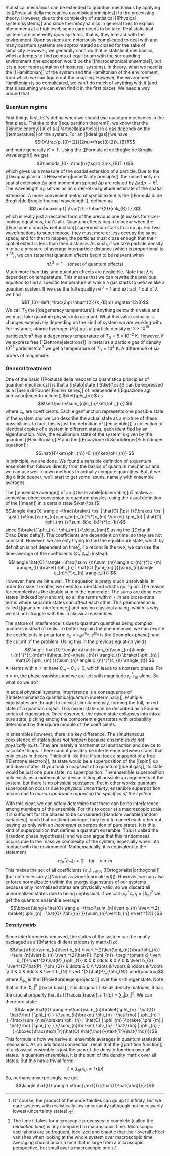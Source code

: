 Statistical mechanics can be extended to quantum mechanics by applying its [[Postulati della meccanica quantistica|principles]] to the preexisting theory. However, due to the complexity of statistical [[Physical system|systems]] and since thermodynamics in general tries to explain phenomena at a high level, some care needs to be take. Real statistical systems are inherently *open systems*, that is, they interact with the environment. Open systems are notoriously complicated to deal with and many quantum systems are approximated as closed for the sake of simplicity. However, we generally can't do that in statistical mechanics, which attempts to find points of equilibrium with the surrounding environment (the exception would be the [[microcanonical ensemble]], but it is a poor representation of most real systems). In theory, what we need is the [[Hamiltonian]] of the system and the Hamiltonian of the environment, from which we can figure out the coupling. However, the environment Hamiltonian is so complicated, we can't do much of anything with it (and that's assuming we can even find it in the first place). We need a way around that.
### Quantum regime
First things first, let's define when we should use quantum mechanics in the first place. Thanks to the [[equipartition theorem]], we know that the [[kinetic energy]] $K$ of a [[Particella|particle]] in a gas depends on the [[temperature]] of the system. For an [[ideal gas]] we have
$$K=\frac{p_{0}^{2}}{2m}=\frac{3}{2}k_{B}T$$
and more generally $K\propto T$. Using the [[Formula di de Broglie|de Broglie wavelength]] we get
$$\lambda_{0}=\frac{h}{\sqrt{ 3mk_{B}T }}$$
which gives us a measure of the spatial extension of a particle. Due to the [[Disuguaglianza di Heisenberg|uncertainty principle]], the uncertainty on spatial extension $\Delta x$ and momentum spread $\Delta p$ are related by $\Delta x\Delta p\sim \hbar$[^1]. The wavelength $\lambda_{0}$ serves as an order-of-magnitude estimate of the spatial extension. A more convenient metric of spatial extent is the [[Formula di de Broglie|de Broglie thermal wavelength]], defined as
$$\lambda=\sqrt{ \frac{2\pi \hbar^{2}}{mk_{B}T} }$$
which is really just a rescaled form of the previous one (it makes for nicer-looking equations, that's all). Quantum effects begin to occur when the [[Funzione d'onda|wavefunction]] superposition starts to crop up. For two wavefunctions to superimpose, they must more or less occupy the same space, and for that to happen, the particles must close enough that their spatial extent is less than their distance. As such, if we take particle density $n$ to be a measure of average interparticle distance (which is proportional to $n^{1/3}$), we can state that quantum effects begin to be relevant when
$$n\lambda ^{3}\simeq 1\quad\text{(onset of quantum effects)}$$
Much more than this, and quantum effects are negligible. Note that $\lambda$ is dependent on temperature. This means that we can rewrite the previous equation to find a specific temperature at which a gas starts to behave like a quantum system. If we use the full equality $n\lambda ^{3}=1$ and extract $T$ out of $\lambda$ we find
$$T_{0}=\left( \frac{2\pi \hbar^{2}}{k_{B}m} \right)n^{2/3}$$
We call $T_{0}$ the [[degeneracy temperature]]. Anything below this value and we must take quantum physics into account. What this value actually is changes extensively depending on the kind of system we are working with. For instance, atomic hydrogen ($H_{2}$) gas at particle density of $2\times 10^{19}\text{ particles/cm}^{3}$ has a degeneracy temperature of $T_{0}=5\times 10^{-2}\text{ K}$. However, if we express free [[Elettrone|electrons]] in metal as a particle gas of density $10^{22}\text{ particles/cm}^{3}$ we get a temperature of $T_{0}=10^{4}\text{ K}$. A difference of six orders of magnitude.
### General treatment
One of the basic [[Postulati della meccanica quantistica|principles of quantum mechanics]] is that a [[stato|state]] $\ket{\psi}$ can be expressed as a [[Serie di Fourier|Fourier series]] of independent [[Equazione agli autovalori|eigenfunctions]] $\ket{\phi_{n}}$ as
$$\ket{\psi} =\sum_{n}c_{n}\ket{\phi_{n}}  $$
where $c_{n}$ are coefficients. Each eigenfunction represents one possible state of the system and we can describe the actual state as a mixture of these possibilities. In fact, this is just the definition of [[ensemble]], a collection of identical copies of a system in different states, each identified by an eigenfunction. Now, the equilibrium state of the system is given by the quantum [[Hamiltonian]] $\hat{H}$ and the [[Equazione di Schrödinger|Schrödinger equation]]:
$$\hat{H}\ket{\phi_{n}}=E_{n}\ket{\phi_{n}}  $$
 In principle, we are done. We found a sensible definition of a quantum ensemble that follows directly from the basics of quantum mechanics and we can use well-known methods to actually compute quantities. But, if we dig a little deeper, we'll start to get some issues, namely with ensemble averages.

The [[ensemble average]] of an [[Osservabile|observable]] $\hat{O}$ makes a somewhat direct conversion to quantum physics, using the usual definition of the [[mean]] in a certain state $\ket{\psi}$:
$$\langle \hat{O} \rangle =\frac{\braket{ \psi | \hat{O} |\psi }}{\braket{ \psi | \psi } }=\frac{\sum_{n}\sum_{m}c_{n}^{*}c_{m} \braket{ \phi_{n} | \hat{O} |\phi_{m} }}{\sum_{k}c_{k}^{*}c_{k}}$$
since $\braket{ \phi_{n} | \phi_{m} }=\delta_{nm}$ using the [[Delta di Dirac|Dirac delta]]. The coefficients are dependent on time, so they are not constant. However, we are only trying to find the equilibrium state, which by definition is not dependent on time[^2]. To reconcile the two, we can use the time-average of the coefficients $\langle c_{n}^{*}c_{m} \rangle_{t}$ instead:
$$\langle \hat{O} \rangle =\frac{\sum_{n}\sum_{m}\langle c_{n}^{*}c_{m} \rangle_{t} \braket{ \phi_{n} | \hat{O} |\phi_{m} }}{\sum_{n}\langle c_{n}^{*}c_{n} \rangle_{t}}  $$
However, here we hit a wall. This equation is pretty much unsolvable. In order to make it usable, we need to understand what's going on. The reason for complexity is the double sum in the numerator. The sums are done over states (indexed by $n$ and $m$), so all the terms with $n\neq m$ are cross-state terms where separate states can affect each other. This phenomenon is called [[quantum interference]] and has no classical analog, which is why we did not struggle with this in classical ensembles.

The nature of interference is due to quantum quantities being complex numbers instead of reals. To better explain the phenomenon, we can rewrite the coefficients in polar form $c_{n}=r_{n}e^{i\theta_{n}}$. $e^{i\theta_{n}}$ is the [[complex phase]] and the culprit of the problem. Using this in the previous equation yields
$$\langle \hat{O} \rangle =\frac{\sum_{n}\sum_{m}\langle r_{n}^{*}r_{m}e^{i(\theta_{m}-\theta _{n})} \rangle_{t} \braket{ \phi_{n} | \hat{O} |\phi_{m} }}{\sum_{n}\langle c_{n}^{*}c_{n} \rangle_{t}}  $$
All terms with $n\neq m$ have $\theta_{m}-\theta_{n}\neq 0$, which leads to a nonzero phase. For $n=m$, the phase vanishes and we are left with magnitude $r_{n}^{*}r_{m}$ alone. So what do we do?

In actual physical systems, interference is a consequence of [[Indeterminatezza quantistica|quantum indeterminacy]]. Multiple eigenstates are thought to coexist simultaneously, forming the full, mixed state of a quantum object. This mixed state can be described as a Fourier series of eigenstates. Once observed, the mixed state collapses into into a pure state, picking among the component eigenstates with probability determined by the square modulo of the coefficients.

In ensembles however, there is a key difference. The simultaneous coexistence of states *does not happen* because ensembles *do not physically exist*. They are merely a mathematical abstraction and device to calculate things. There cannot possibly be interference between states that only exists in theory. Think of it like this: if you took a snapshot of a free [[Elettrone|electron]], its state would be a superposition of the [[spin]] up and down states. If you took a snapshot of a quantum [[ideal gas]], its state would be just one pure state, no superposition. The ensemble superposition only exists as a mathematical device listing all possible arrangements of the system, but there is no physical substance. Put in other words: quantum superposition occurs due to *physical uncertainty*, ensemble superposition occurs due to *human ignorance regarding the specifics of the system*.

With this clear, we can safely determine that there can be no interference among members of the ensemble. For this to occur at a macroscopic scale, it is sufficient for the phases to be considered [[Random variable|random variables]], such that on (time) average, they tend to cancel each other out, leaving us only with an *incoherent* superposition of pure states. It is this kind of superposition that defines a quantum ensemble. This is called the [[random phase hypothesis]] and we can argue that this randomness occurs due to the massive complexity of the system, especially when into contact with the environment. Mathematically, it is equivalent to the statement
$$\langle c_{n}^{*}c_{m} \rangle_{t}=0\quad\text{for}\quad n\neq m$$
This makes the set of all coefficients $\{ c_{n} \}_{n\in \mathbb{N}}$ [[Ortogonalità|orthogonal]] (but not necessarily [[Normalizzazione|normalized]]). However, we can also enforce normalization within the energy eigenstates of our systems because only normalized states are physically valid, so we discard all unnormalized states due to being unphysical. If we call $\langle c_{n}^{*}c_{n} \rangle_{t}=\lvert b_{n} \rvert^{2}$ we get the quantum ensemble average
$$\boxed{\langle \hat{O} \rangle =\frac{\sum_{n}\lvert b_{n} \rvert ^{2} \braket{ \phi_{n} | \hat{O} |\phi_{n} }}{\sum_{n}\lvert b_{n} \rvert ^{2}}  }$$
#### Density matrix
Since interference is removed, the states of the system can be neatly packaged as a [[Matrice di densità|density matrix]] $\hat{\rho}$:
$$\hat{\rho}=\sum_{n}\lvert b_{n} \rvert ^{2}\ket{\phi_{n}}\bra{\phi_{n}} =\sum_{n}\lvert b_{n} \rvert ^{2}\hat{P}_{\phi_{n}}=\begin{pmatrix}
\lvert b_{1}\rvert^{2}\hat{P}_{\phi_{1}} & 0 & \ldots & 0 \\
0 & \lvert b_{2} \rvert^{2}\hat{P}_{\phi_{2}} & \ldots & 0 \\
\vdots & \vdots & \ddots & \vdots \\
0 & 0 & \ldots & \lvert b_{N} \rvert ^{2}\hat{P}_{\phi_{N}}
\end{pmatrix}$$
where $\hat{P}_{\phi_{n}}$ is the [[Proiettore|eigenprojector]] over the $n$-th eigenstate. Note that in the $\lvert b_{n} \rvert^{2}$ [[base|basis]], it is diagonal. Like all density matrices, it has the crucial property that its [[Traccia|trace]] is $\text{Tr}(\hat{\rho})=\sum_{n}\lvert b_{n} \rvert^{2}$. We can therefore state:
$$\langle \hat{O} \rangle =\frac{\sum_{n}\braket{ \phi_{n} | \hat{O} \hat{\rho} | \phi_{n} } }{\sum_{n}\braket{ \phi_{n} | \hat{\rho} | \phi_{n} } }=\frac{\sum_{n,m}\braket{ \phi_{n} | \hat{O} | \phi_{m} }\braket{ \phi_{m} | \hat{\rho} | \phi_{n} }  }{\sum_{n}\braket{ \phi_{n} | \hat{\rho} | \phi_{n} } }=\boxed{\frac{\text{Tr}(\hat{O} \hat{\rho})}{\text{Tr}(\hat{\rho})}}$$
This formula is how we derive all ensemble averages in quantum statistical mechanics. As an additional connection, recall that the [[partition function]] of a classical ensemble is just the sum of the density function over all states. In quantum ensembles, it is the sum of the density matrix over all states. But this has a trivial form:
$$Z=\sum_{n}\hat{\rho}_{nn}=\text{Tr}(\hat{\rho})$$
So, perhaps unsurprisingly, we get
$$\langle \hat{O} \rangle =\frac{\text{Tr}(\hat{O}\hat{\rho})}{Z}$$

[^1]: Of course, the product of the uncertainties can go up to infinity, but we care systems with realistically low uncertainty (although not necessarily lowest-uncertainty states).
[^2]: The time it takes for microscopic processes to complete (called the *relaxation time*) is tiny compared to macroscopic time. Microscopic oscillations are so frequent, localized and chaotic that their overall effect vanishes when looking at the whole system over macroscopic time. Averaging should occur a time that is large from a microscopic perspective, but small over a macroscopic one.